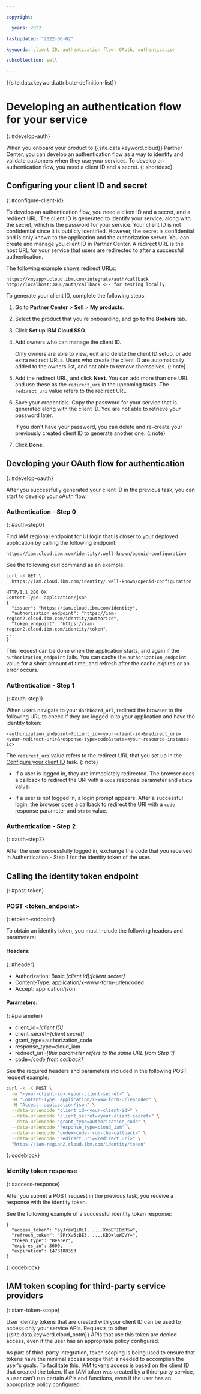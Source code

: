 ```yaml
---

copyright:

  years: 2022

lastupdated: "2022-06-02"

keywords: client ID, authentication flow, OAuth, authentication

subcollection: sell

---
```


{{site.data.keyword.attribute-definition-list}}

# Developing an authentication flow for your service
{: #develop-auth}

When you onboard your product to {{site.data.keyword.cloud}} Partner Center, you can develop an authentication flow as a way to identify and validate customers when they use your services. To develop an authentication flow, you need a client ID and a secret.
{: shortdesc}

## Configuring your client ID and secret
{: #configure-client-id}

To develop an authentication flow, you need a client ID and a secret, and a redirect URL. The client ID is generated to identify your service, along with the secret, which is the password for your service. Your client ID is not confidential since it is publicly identified. However, the secret is confidential and is only known to the application and the authorization server. You can create and manage you client ID in Partner Center. A redirect URL is the host URL for your service that users are redirected to after a successful authentication. 

The following example shows redirect URLs:

```text
https://<myapp>.cloud.ibm.com/integrate/auth/callback
http://localhost:3000/auth/callback <-- for testing locally
```

To generate your client ID, complete the following steps:

1. Go to **Partner Center** > **Sell** > **My products**.
1. Select the product that you're onboarding, and go to the **Brokers** tab. 
1. Click **Set up IBM Cloud SSO**.
1. Add owners who can manage the client ID.

    Only owners are able to view, edit and delete the client ID setup, or add extra redirect URLs. Users who create the client ID are automatically added to the owners list, and not able to remove themselves.
    {: note}

1. Add the redirect URL, and click **Next**. You can add more than one URL and use these as the `redirect_uri` in the upcoming tasks. The `redirect_uri` value refers to the redirect URL.
1. Save your credentials. Copy the password for your service that is generated along with the client ID. You are not able to retrieve your password later.

    If you don't have your password, you can delete and re-create your previously created client ID to generate another one. 
    {: note}

1. Click **Done**.

## Developing your OAuth flow for authentication
{: #develop-oauth}

After you successfully generated your client ID in the previous task, you can start to develop your oAuth flow. 

### Authentication - Step 0
{: #auth-step0}

Find IAM regional endpoint for UI login that is closer to your deployed application by calling the following endpoint:

`https://iam.cloud.ibm.com/identity/.well-known/openid-configuration`

See the following curl command as an example: 

```bash
curl -X GET \
  https://iam.cloud.ibm.com/identity/.well-known/openid-configuration
```

```text
HTTP/1.1 200 OK
Content-Type: application/json
{
  "issuer": "https://iam.cloud.ibm.com/identity",
  "authorization_endpoint": "https://iam-region2.cloud.ibm.com/identity/authorize",
  "token_endpoint": "https://iam-region2.cloud.ibm.com/identity/token",
...
}
```

This request can be done when the application starts, and again if the `authorization_endpoint` fails. You can cache the `authorization_endpoint` value for a short amount of time, and refresh after the cache expires or an error occurs.

### Authentication - Step 1
{: #auth-step1}

When users navigate to your `dashboard_url`, redirect the browser to the following URL to check if they are logged in to your application and have the identity token: 

`<authorization_endpoint>?client_id=<your-client-id>&redirect_uri=<your-redirect-uri>&response-type=code&state=<your-resource-instance-id>`

The `redirect_uri` value refers to the redirect URL that you set up in the [Configure your client ID](#configure-client-id) task.
{: note}

* If a user is logged in, they are immediately redirected. The browser does a callback to redirect the URI with a `code` response parameter and `state` value. 

* If a user is not logged in, a login prompt appears. After a successful login, the browser does a callback to redirect the URI with a `code` response parameter and `state` value.


### Authentication - Step 2
{: #auth-step2}

After the user successfully logged in, exchange the code that you received in Authentication - Step 1 for the identity token of the user.

## Calling the identity token endpoint
{: #post-token}

### POST <token_endpoint>
{: #token-endpoint}

To obtain an identity token, you must include the following headers and parameters:

#### Headers:
{: #header}

- Authorization: Basic *[client id]:[client secret]*
- Content-Type: application/x-www-form-urlencoded
- Accept: application/json

#### Parameters:
{: #parameter}

- client_id=*[client ID]*
- client_secret=*[client secret]*
- grant_type=authorization_code
- response_type=cloud_iam
- redirect_uri=*[this parameter refers to the same URL from Step 1]*
- code=*[code from callback]*

See the required headers and parameters included in the following POST request example:

```bash
curl -k -X POST \
  -u "<your-client-id>:<your-client-secret>" \
  -H "Content-Type: application/x-www-form-urlencoded" \
  -H "Accept: application/json" \
  --data-urlencode "client_id=<your-client-id>" \
  --data-urlencode "client_secret=<your-client-secret>" \
  --data-urlencode "grant_type=authorization_code" \
  --data-urlencode "response_type=cloud_iam" \
  --data-urlencode "code=<code-from-the-callback>" \
  --data-urlencode "redirect_uri=<redirect_uri>" \
  "https://iam-region2.cloud.ibm.com/identity/token"
```
{: codeblock}

### Identity token response
{: #access-response}

After you submit a POST request in the previous task, you receive a response with the identity token.

See the following example of a successful identity token response:

```text
{
  "access_token": "eyJraWQiOiI......XmpBTIDdR5w",
  "refresh_token": "SPrXw5tBE3......KBQ+luWQVY=",
  "token_type": "Bearer",
  "expires_in": 3600,
  "expiration": 1473188353
}
```
{: codeblock}


## IAM token scoping for third-party service providers
{: #iam-token-scope}

User identity tokens that are created with your client ID can be used to access only your service APIs. Requests to other {{site.data.keyword.cloud_notm}} APIs that use this token are denied access, even if the user has an appropriate policy configured.

As part of third-party integration, token scoping is being used to ensure that tokens have the minimal access scope that is needed to accomplish the user's goals. To facilitate this, IAM tokens access is based on the client ID that created the token. If an IAM token was created by a third-party service, a user can't run certain APIs and functions, even if the user has an appropriate policy configured.
